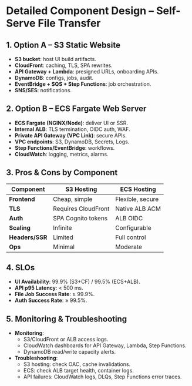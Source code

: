 # Detailed Component Design – Self-Serve File Transfer

## 1. Option A – S3 Static Website
- **S3 bucket**: host UI build artifacts.  
- **CloudFront**: caching, TLS, SPA rewrites.  
- **API Gateway + Lambda**: presigned URLs, onboarding APIs.  
- **DynamoDB**: configs, jobs, audit.  
- **EventBridge + SQS + Step Functions**: job orchestration.  
- **SNS/SES**: notifications.  

## 2. Option B – ECS Fargate Web Server
- **ECS Fargate (NGINX/Node)**: deliver UI or SSR.  
- **Internal ALB**: TLS termination, OIDC auth, WAF.  
- **Private API Gateway (VPC Link)**: secure APIs.  
- **VPC endpoints**: S3, DynamoDB, Secrets, Logs.  
- **Step Functions/EventBridge**: workflows.  
- **CloudWatch**: logging, metrics, alarms.  

## 3. Pros & Cons by Component

| Component | S3 Hosting | ECS Hosting |
|-----------|------------|-------------|
| **Frontend** | Cheap, simple | Flexible, secure |
| **TLS** | Requires CloudFront | Native ALB ACM |
| **Auth** | SPA Cognito tokens | ALB OIDC |
| **Scaling** | Infinite | Configurable |
| **Headers/SSR** | Limited | Full control |
| **Ops** | Minimal | Moderate |

## 4. SLOs
- **UI Availability**: 99.9% (S3+CF) / 99.5% (ECS+ALB).  
- **API p95 Latency**: < 500 ms.  
- **File Job Success Rate**: ≥ 99.9%.  
- **Auth Success Rate**: ≥ 99.5%.  

## 5. Monitoring & Troubleshooting
- **Monitoring**:  
  - S3/CloudFront or ALB access logs.  
  - CloudWatch dashboards for API Gateway, Lambda, Step Functions.  
  - DynamoDB read/write capacity alerts.  
- **Troubleshooting**:  
  - S3 hosting: check OAC, cache invalidations.  
  - ECS: check ALB target health, container logs.  
  - API failures: CloudWatch logs, DLQs, Step Functions error traces.  
